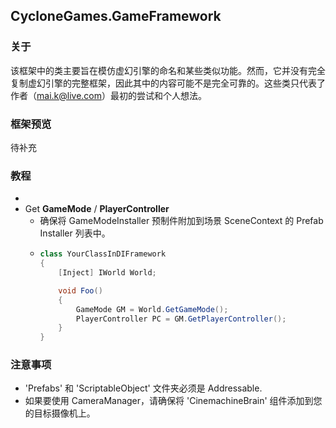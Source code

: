 ## CycloneGames.GameFramework
### 关于
该框架中的类主要旨在模仿虚幻引擎的命名和某些类似功能。然而，它并没有完全复制虚幻引擎的完整框架，因此其中的内容可能不是完全可靠的。这些类只代表了作者（mai.k@live.com）最初的尝试和个人想法。

### 框架预览
待补充

### 教程
-   
-   Get **GameMode** / **PlayerController**
    -   确保将 GameModeInstaller 预制件附加到场景 SceneContext 的 Prefab Installer 列表中。
    -   ```csharp
        class YourClassInDIFramework
        {
            [Inject] IWorld World;
        
            void Foo()
            {
                GameMode GM = World.GetGameMode();
                PlayerController PC = GM.GetPlayerController();
            }
        }
        ```

### 注意事项
-   'Prefabs' 和 'ScriptableObject' 文件夹必须是 Addressable.
-   如果要使用 CameraManager，请确保将 'CinemachineBrain' 组件添加到您的目标摄像机上。